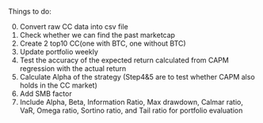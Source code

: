 Things to do: 

0. Convert raw CC data into csv file
1. Check whether we can find the past marketcap
2. Create 2 top10 CC(one with BTC, one without BTC)
3. Update portfolio weekly
4. Test the accuracy of the expected return calculated from CAPM regression with the actual return
5. Calculate Alpha of the strategy (Step4&5 are to test whether CAPM also holds in the CC market) 
6. Add SMB factor
7. Include Alpha, Beta, Information Ratio, Max drawdown, Calmar ratio, VaR, Omega ratio, Sortino ratio, and Tail ratio for portfolio evaluation
